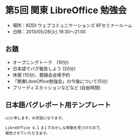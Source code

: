 第5回 関東 LibreOffice 勉強会
==========

* 場所：KDDI ウェブコミュニケーションズ 6Fセミナールーム
* 日時：2013/05/28(火) 19:30〜21:00


お題
----------

* オープニングトーク　(10分)
* 日本語でバグ報告しよう (20分)
* 休憩 (15分)、懇親会会場予約
* 「関東LibreOffice勉強会」の今後について(5分)
* フリーディスカッションなどなど (自由時間)


日本語バグレポート用テンプレート
----------

    ○○と申します。お世話になります。
    
    LibreOffice 4.1 β１でおかしな挙動を見つけたので、
    報告させていただきます。

    
